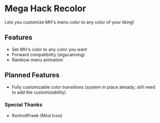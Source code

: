 # Mega Hack Recolor

Lets you customize MH's menu color to any color of your liking!

## Features

- Set MH's color to any color you want
- Forward compatibility (sigscanning)
- Rainbow menu animation

## Planned Features

- Fully customizable color transitions (system in place already; still need to add the customizability)

### Special Thanks

- KontrollFreek (Mod Icon)